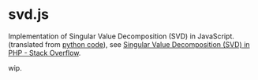 # svd.js

Implementation of Singular Value Decomposition (SVD) in JavaScript. (translated from [python code](http://stitchpanorama.sourceforge.net/Python/svd.py)),
see [Singular Value Decomposition (SVD) in PHP - Stack Overflow](http://stackoverflow.com/questions/960060/singular-value-decomposition-svd-in-php).

wip.
